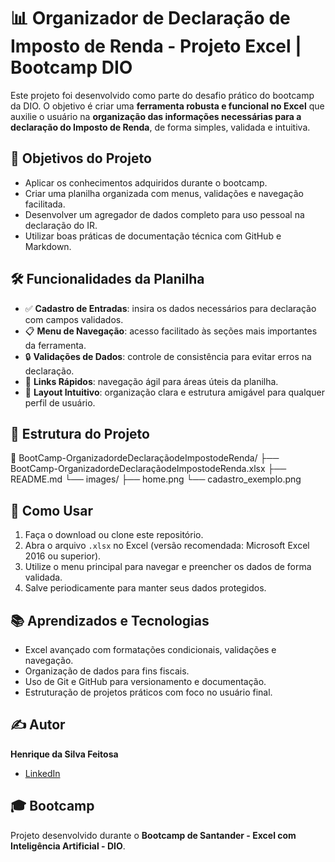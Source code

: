 # 📊 Organizador de Declaração de Imposto de Renda - Projeto Excel | Bootcamp DIO

Este projeto foi desenvolvido como parte do desafio prático do bootcamp da DIO. O objetivo é criar uma **ferramenta robusta e funcional no Excel** que auxilie o usuário na **organização das informações necessárias para a declaração do Imposto de Renda**, de forma simples, validada e intuitiva.

## 🧠 Objetivos do Projeto

- Aplicar os conhecimentos adquiridos durante o bootcamp.
- Criar uma planilha organizada com menus, validações e navegação facilitada.
- Desenvolver um agregador de dados completo para uso pessoal na declaração do IR.
- Utilizar boas práticas de documentação técnica com GitHub e Markdown.

## 🛠️ Funcionalidades da Planilha

- ✅ **Cadastro de Entradas**: insira os dados necessários para declaração com campos validados.
- 📋 **Menu de Navegação**: acesso facilitado às seções mais importantes da ferramenta.
- 🔒 **Validações de Dados**: controle de consistência para evitar erros na declaração.
- 🔗 **Links Rápidos**: navegação ágil para áreas úteis da planilha.
- 🧾 **Layout Intuitivo**: organização clara e estrutura amigável para qualquer perfil de usuário.


## 🧾 Estrutura do Projeto

📁 BootCamp-OrganizadordeDeclaraçãodeImpostodeRenda/
├── BootCamp-OrganizadordeDeclaraçãodeImpostodeRenda.xlsx
├── README.md
└── images/
├── home.png
└── cadastro_exemplo.png

## 🚀 Como Usar

1. Faça o download ou clone este repositório.
2. Abra o arquivo `.xlsx` no Excel (versão recomendada: Microsoft Excel 2016 ou superior).
3. Utilize o menu principal para navegar e preencher os dados de forma validada.
4. Salve periodicamente para manter seus dados protegidos.


## 📚 Aprendizados e Tecnologias

- Excel avançado com formatações condicionais, validações e navegação.
- Organização de dados para fins fiscais.
- Uso de Git e GitHub para versionamento e documentação.
- Estruturação de projetos práticos com foco no usuário final.

## ✍️ Autor

**Henrique da Silva Feitosa**

- [LinkedIn](https://www.linkedin.com/in/henrique-feitosa/)

## 🎓 Bootcamp

Projeto desenvolvido durante o **Bootcamp de Santander - Excel com Inteligência Artificial - DIO**.